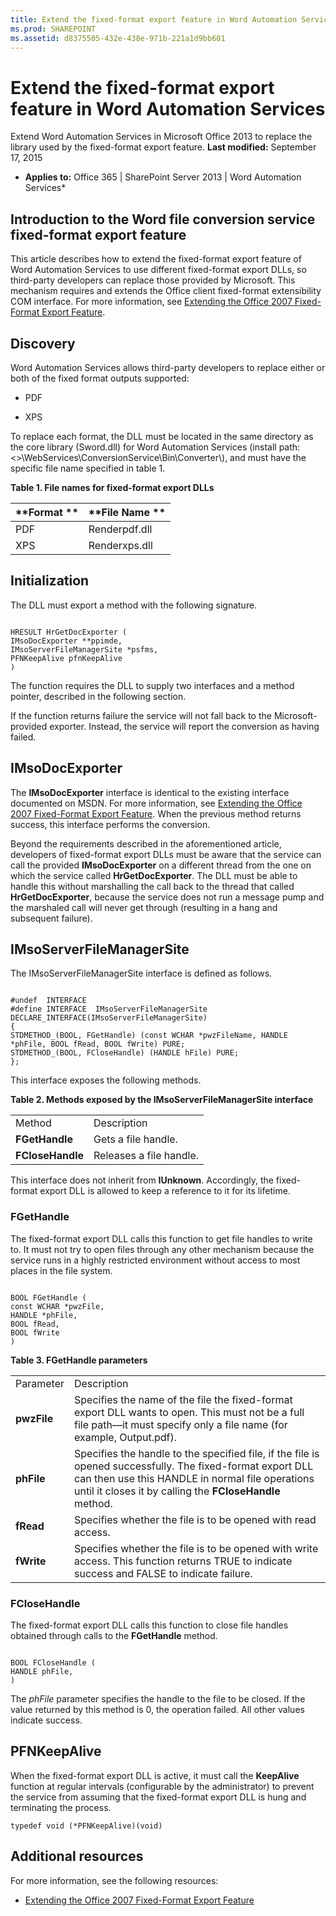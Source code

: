 ```yaml
---
title: Extend the fixed-format export feature in Word Automation Services
ms.prod: SHAREPOINT
ms.assetid: d8375505-432e-438e-971b-221a1d9bb601
---
```



# Extend the fixed-format export feature in Word Automation Services
Extend Word Automation Services in Microsoft Office 2013 to replace the library used by the fixed-format export feature. 
 **Last modified:** September 17, 2015
  
    
    

 * **Applies to:** Office 365 | SharePoint Server 2013 | Word Automation Services* 
## Introduction to the Word file conversion service fixed-format export feature

This article describes how to extend the fixed-format export feature of Word Automation Services to use different fixed-format export DLLs, so third-party developers can replace those provided by Microsoft. This mechanism requires and extends the Office client fixed-format extensibility COM interface. For more information, see  [Extending the Office 2007 Fixed-Format Export Feature](http://msdn.microsoft.com/en-us/library/aa338206.aspx). 
  
    
    

## Discovery

Word Automation Services allows third-party developers to replace either or both of the fixed format outputs supported: 
  
    
    

- PDF 
    
  
- XPS 
    
  
To replace each format, the DLL must be located in the same directory as the core library (Sword.dll) for Word Automation Services (install path: <<install root>>\\WebServices\\ConversionService\\Bin\\Converter\\), and must have the specific file name specified in table 1. 
  
    
    

**Table 1. File names for fixed-format export DLLs**


|**Format **|**File Name **|
|:-----|:-----|
|PDF |Renderpdf.dll |
|XPS |Renderxps.dll |
   

## Initialization

The DLL must export a method with the following signature. 
  
    
    

```

HRESULT HrGetDocExporter (
IMsoDocExporter **ppimde,
IMsoServerFileManagerSite *psfms,
PFNKeepAlive pfnKeepAlive
)
```

The function requires the DLL to supply two interfaces and a method pointer, described in the following section. 
  
    
    
If the function returns failure the service will not fall back to the Microsoft-provided exporter. Instead, the service will report the conversion as having failed. 
  
    
    

## IMsoDocExporter

The  **IMsoDocExporter** interface is identical to the existing interface documented on MSDN. For more information, see [Extending the Office 2007 Fixed-Format Export Feature](http://msdn.microsoft.com/en-us/library/aa338206.aspx). When the previous method returns success, this interface performs the conversion. 
  
    
    
Beyond the requirements described in the aforementioned article, developers of fixed-format export DLLs must be aware that the service can call the provided  **IMsoDocExporter** on a different thread from the one on which the service called **HrGetDocExporter**. The DLL must be able to handle this without marshalling the call back to the thread that called  **HrGetDocExporter**, because the service does not run a message pump and the marshaled call will never get through (resulting in a hang and subsequent failure). 
  
    
    

## IMsoServerFileManagerSite

The IMsoServerFileManagerSite interface is defined as follows. 
  
    
    

```

#undef  INTERFACE
#define INTERFACE  IMsoServerFileManagerSite
DECLARE_INTERFACE(IMsoServerFileManagerSite)
{
STDMETHOD_(BOOL, FGetHandle) (const WCHAR *pwzFileName, HANDLE *phFile, BOOL fRead, BOOL fWrite) PURE;
STDMETHOD_(BOOL, FCloseHandle) (HANDLE hFile) PURE;
};
```

This interface exposes the following methods. 
  
    
    

**Table 2. Methods exposed by the IMsoServerFileManagerSite interface**

|||
|:-----|:-----|
|Method |Description |
|**FGetHandle**|Gets a file handle. |
|**FCloseHandle**|Releases a file handle. |
   
This interface does not inherit from  **IUnknown**. Accordingly, the fixed-format export DLL is allowed to keep a reference to it for its lifetime. 
  
    
    

### FGetHandle

The fixed-format export DLL calls this function to get file handles to write to. It must not try to open files through any other mechanism because the service runs in a highly restricted environment without access to most places in the file system. 
  
    
    

```

BOOL FGetHandle (
const WCHAR *pwzFile,
HANDLE *phFile,
BOOL fRead,
BOOL fWrite
)
```


**Table 3. FGetHandle parameters**

|||
|:-----|:-----|
|Parameter |Description |
|**pwzFile**|Specifies the name of the file the fixed-format export DLL wants to open. This must not be a full file path—it must specify only a file name (for example, Output.pdf). |
|**phFile**|Specifies the handle to the specified file, if the file is opened successfully. The fixed-format export DLL can then use this HANDLE in normal file operations until it closes it by calling the  **FCloseHandle** method.|
|**fRead**|Specifies whether the file is to be opened with read access. |
|**fWrite**|Specifies whether the file is to be opened with write access. This function returns TRUE to indicate success and FALSE to indicate failure. |
   

### FCloseHandle

The fixed-format export DLL calls this function to close file handles obtained through calls to the  **FGetHandle** method.
  
    
    

```

BOOL FCloseHandle (
HANDLE phFile,
)
```

The  *phFile*  parameter specifies the handle to the file to be closed. If the value returned by this method is 0, the operation failed. All other values indicate success.
  
    
    

## PFNKeepAlive

When the fixed-format export DLL is active, it must call the  **KeepAlive** function at regular intervals (configurable by the administrator) to prevent the service from assuming that the fixed-format export DLL is hung and terminating the process.
  
    
    
 `typedef void (*PFNKeepAlive)(void)`
  
    
    

## Additional resources
<a name="bk_addresources"> </a>

For more information, see the following resources: 
  
    
    

-  [Extending the Office 2007 Fixed-Format Export Feature](http://msdn.microsoft.com/en-us/library/office/aa338206%28v=office.12%29.aspx)
    
  

